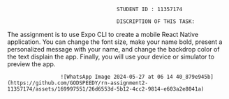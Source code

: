                                        STUDENT ID : 11357174

                                       DISCRIPTION OF THIS TASK:
  The assignment is to use Expo CLI to create a mobile React Native application. You can change the font size, make your name bold, present a personalized message with your name, and change the backdrop color of the text displain the app. Finally, you will use your device or simulator to preview the app.

                                                 


                     ![WhatsApp Image 2024-05-27 at 06 14 40_879e945b](https://github.com/GODSPEEDY/rn-assignment2-11357174/assets/169997551/26d6553d-5b12-4cc2-9814-e603a2e8041a)
    
                                     
